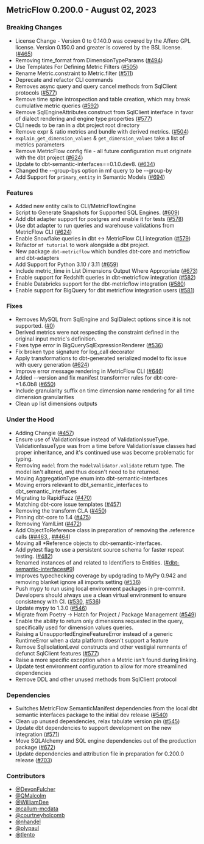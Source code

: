 ## MetricFlow 0.200.0 - August 02, 2023

### Breaking Changes

- License Change - Version 0 to 0.140.0 was covered by the Affero GPL license. Version 0.150.0 and greater is covered by the BSL license. ([#465](https://github.com/dbt-labs/metricflow/issues/465))
- Removing time_format from DimensionTypeParams ([#494](https://github.com/dbt-labs/metricflow/issues/494))
- Use Templates For Defining Metric Filters ([#505](https://github.com/dbt-labs/metricflow/issues/505))
- Rename Metric.constraint to Metric.filter ([#511](https://github.com/dbt-labs/metricflow/issues/511))
- Deprecate and refactor CLI commands
- Removes async query and query cancel methods from SqlClient protocols ([#577](https://github.com/dbt-labs/metricflow/issues/577))
- Remove time spine introspection and table creation, which may break cumulative metric queries ([#592](https://github.com/dbt-labs/metricflow/issues/592))
- Remove SqlEngineAttributes construct from SqlClient interface in favor of dialect rendering and engine type properties ([#577](https://github.com/dbt-labs/metricflow/issues/577))
- CLI needs to be ran in a dbt project root directory
- Remove expr & ratio metrics and bundle with derived metrics. ([#504](https://github.com/dbt-labs/metricflow/issues/504))
- `explain_get_dimension_values` & `get_dimension_values` take a list of metrics parameters
- Remove MetricFlow config file - all future configuration must originate with the dbt project ([#624](https://github.com/dbt-labs/metricflow/issues/624))
- Update to dbt-semantic-interfaces==0.1.0.dev8. ([#634](https://github.com/dbt-labs/metricflow/issues/634))
- Changed the --group-bys option in mf query to be --group-by
- Add Support for `primary_entity` in Semantic Models  ([#694](https://github.com/dbt-labs/metricflow/issues/694))

### Features

- Added new entity calls to CLI/MetricFlowEngine
- Script to Generate Snapshots for Supported SQL Engines. ([#609](https://github.com/dbt-labs/metricflow/issues/609))
- Add dbt adapter support for postgres and enable it for tests ([#578](https://github.com/dbt-labs/metricflow/issues/578))
- Use dbt adapter to run queries and warehouse validations from MetricFlow CLI ([#624](https://github.com/dbt-labs/metricflow/issues/624))
- Enable Snowflake queries in dbt <-> MetricFlow CLI integration ([#579](https://github.com/dbt-labs/metricflow/issues/579))
- Refactor `mf tutorial` to work alongside a dbt project.
- New package `dbt-metricflow` which bundles dbt-core and metricflow and dbt-adapters
- Add Support for Python 3.10 / 3.11 ([#659](https://github.com/dbt-labs/metricflow/issues/659))
- Include metric_time in List Dimensions Output Where Appropriate ([#673](https://github.com/dbt-labs/metricflow/issues/673))
- Enable support for Redshift queries in dbt-metricflow integration ([#582](https://github.com/dbt-labs/metricflow/issues/582))
- Enable Databricks support for the dbt-metricflow integration ([#580](https://github.com/dbt-labs/metricflow/issues/580))
- Enable support for BigQuery for dbt metricflow integration users ([#581](https://github.com/dbt-labs/metricflow/issues/581))

### Fixes

- Removes MySQL from SqlEngine and SqlDialect options since it is not supported. ([#0](https://github.com/dbt-labs/metricflow/issues/0))
- Derived metrics were not respecting the constraint defined in the original input metric's definition.
- Fixes type error in BigQuerySqlExpressionRenderer ([#536](https://github.com/dbt-labs/metricflow/issues/536))
- Fix broken type signature for log_call decorator
- Apply transformations to dbt-generated serialized model to fix issue with query generation ([#624](https://github.com/dbt-labs/metricflow/issues/624))
- Improve error message rendering in MetricFlow CLI ([#646](https://github.com/dbt-labs/metricflow/issues/646))
- Added --version and fix manifest transformer rules for dbt-core-=1.6.0b8 ([#650](https://github.com/dbt-labs/metricflow/issues/650))
- Include granularity suffix on time dimension name rendering for all time dimension granularities
- Clean up list dimensions outputs

### Under the Hood

- Adding Changie ([#457](https://github.com/dbt-labs/metricflow/issues/457))
- Ensure use of ValidationIssue instead of ValidationIssueType. ValidationIssueType was from a time before ValidationIssue classes had proper inheritance, and it's continued use was become problematic for typing.
- Removing `model` from the `ModelValidator.validate` return type. The model isn't altered, and thus doesn't need to be returned.
- Moving AggregationType enum into dbt-semantic-interfaces
- Moving errors relevant to dbt_semantic_interfaces to dbt_semantic_interfaces
- Migrating to RapidFuzz ([#470](https://github.com/dbt-labs/metricflow/issues/470))
- Matching dbt-core issue templates ([#457](https://github.com/dbt-labs/metricflow/issues/457))
- Removing the transform CLA ([#450](https://github.com/dbt-labs/metricflow/issues/450))
- Pinning dbt-core to 1.4 ([#475](https://github.com/dbt-labs/metricflow/issues/475))
- Removing YamlLint ([#472](https://github.com/dbt-labs/metricflow/issues/472))
- Add ObjectToReference class in preparation of removing the .reference calls ([##463,](https://github.com/dbt-labs/metricflow/issues/#463,), [##464](https://github.com/dbt-labs/metricflow/issues/#464))
- Moving all *Reference objects to dbt-semantic-interfaces.
- Add pytest flag to use a persistent source schema for faster repeat testing. ([#482](https://github.com/dbt-labs/metricflow/issues/482))
- Renamed instances of and related to Identifiers to Entities. ([#dbt-semantic-interfaces#9](https://github.com/dbt-labs/metricflow/issues/dbt-semantic-interfaces#9))
- Improves typechecking coverage by updgrading to MyPy 0.942 and removing blanket ignore all imports setting ([#536](https://github.com/dbt-labs/metricflow/issues/536))
- Push mypy to run using local environment packages in pre-commit. Developers should always use a clean virtual environment to ensure consistency with CI. ([#530](https://github.com/dbt-labs/metricflow/issues/530), [#536](https://github.com/dbt-labs/metricflow/issues/536))
- Update mypy to 1.3.0 ([#546](https://github.com/dbt-labs/metricflow/issues/546))
- Migrate from Poetry -> Hatch for Project / Package Management ([#549](https://github.com/dbt-labs/metricflow/issues/549))
- Enable the ability to return only dimensions requested in the query, specifically used for dimension values queries.
- Raising a UnsupportedEngineFeatureError instead of a generic RuntimeError when a data platform doesn't support a feature
- Remove SqlIsolationLevel constructs and other vestigial remnants of defunct SqlClient features ([#577](https://github.com/dbt-labs/metricflow/issues/577))
- Raise a more specific exception when a Metric isn't found during linking.
- Update test environment configuration to allow for more streamlined dependencies
- Remove DDL and other unused methods from SqlClient protocol

### Dependencies

- Switches MetricFlow SemanticManifest  dependencies from the local dbt semantic interfaces package to the initial dev release ([#540](https://github.com/dbt-labs/metricflow/pull/540))
- Clean up unused dependencies, relax tabulate version pin ([#545](https://github.com/dbt-labs/metricflow/pull/545))
- Update dbt dependencies to support development on the new integration ([#571](https://github.com/dbt-labs/metricflow/pull/571))
- Move SQLAlchemy and SQL engine dependencies out of the production package ([#672](https://github.com/dbt-labs/metricflow/pull/672))
- Update dependencies and attribution file in preparation for 0.200.0 release ([#703](https://github.com/dbt-labs/metricflow/pull/703))

### Contributors
- [@DevonFulcher](https://github.com/DevonFulcher)
- [@QMalcolm](https://github.com/QMalcolm)
- [@WilliamDee](https://github.com/WilliamDee)
- [@callum-mcdata](https://github.com/callum-mcdata)
- [@courtneyholcomb](https://github.com/courtneyholcomb)
- [@nhandel](https://github.com/nhandel)
- [@plypaul](https://github.com/plypaul)
- [@tlento](https://github.com/tlento)
